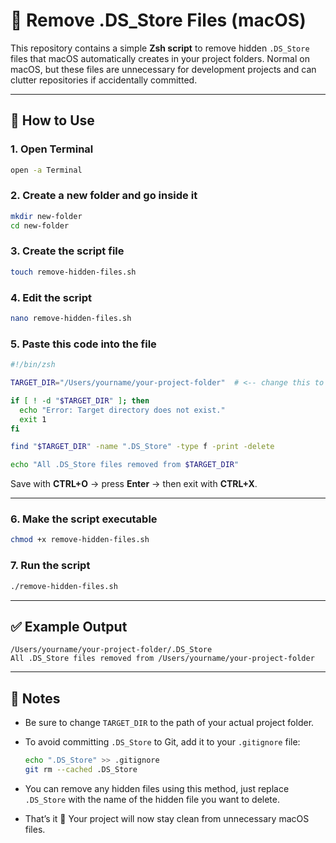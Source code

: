 # 🧹 Remove .DS\_Store Files (macOS)

This repository contains a simple **Zsh script** to remove hidden `.DS_Store` files that macOS automatically creates in your project folders.
Normal on macOS, but these files are unnecessary for development projects and can clutter repositories if accidentally committed.

---

## 🚀 How to Use

### 1. Open Terminal

```zsh
open -a Terminal
```

### 2. Create a new folder and go inside it

```zsh
mkdir new-folder
cd new-folder
```

### 3. Create the script file

```zsh
touch remove-hidden-files.sh
```

### 4. Edit the script

```zsh
nano remove-hidden-files.sh
```

### 5. Paste this code into the file

```zsh
#!/bin/zsh

TARGET_DIR="/Users/yourname/your-project-folder"  # <-- change this to your project folder path

if [ ! -d "$TARGET_DIR" ]; then
  echo "Error: Target directory does not exist."
  exit 1
fi

find "$TARGET_DIR" -name ".DS_Store" -type f -print -delete

echo "All .DS_Store files removed from $TARGET_DIR"
```

Save with **CTRL+O** → press **Enter** → then exit with **CTRL+X**.

---

### 6. Make the script executable

```zsh
chmod +x remove-hidden-files.sh
```

### 7. Run the script

```zsh
./remove-hidden-files.sh
```

---

## ✅ Example Output

```
/Users/yourname/your-project-folder/.DS_Store
All .DS_Store files removed from /Users/yourname/your-project-folder
```

---

## 📝 Notes

* Be sure to change `TARGET_DIR` to the path of your actual project folder.
* To avoid committing `.DS_Store` to Git, add it to your `.gitignore` file:

  ```zsh
  echo ".DS_Store" >> .gitignore
  git rm --cached .DS_Store
  ```
* You can remove any hidden files using this method, just replace `.DS_Store` with the name of the hidden file you want to delete.
* That’s it 🎉 Your project will now stay clean from unnecessary macOS files.


